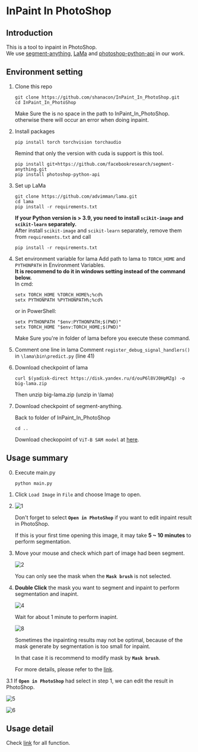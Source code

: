 # InPaint In PhotoShop
## Introduction
This is a tool to inpaint in PhotoShop.\
We use [segment-anything](https://github.com/facebookresearch/segment-anything), [LaMa](https://github.com/advimman/lama) and [photoshop-python-api](https://github.com/loonghao/photoshop-python-api) in our work.
## Environment setting
1. Clone this repo
    ```
    git clone https://github.com/shanacon/InPaint_In_PhotoShop.git
    cd InPaint_In_PhotoShop
    ```
    Make Sure the is no space in the path to InPaint_In_PhotoShop. otherwise there will occur an error when doing inpaint.
    
2. Install packages
    ```
    pip install torch torchvision torchaudio
    ```
    Remind that only the version with cuda is support is this tool.
    ```
    pip install git+https://github.com/facebookresearch/segment-anything.git
    pip install photoshop-python-api
    ```
3. Set up LaMa
    ```
    git clone https://github.com/advimman/lama.git
    cd lama
    pip install -r requirements.txt
   ```
    **If your Python version is > 3.9, you need to install `scikit-image` and `scikit-learn` separately.**\
    After install `scikit-image` and `scikit-learn` separately, remove them from `requirements.txt` and call
    ```
    pip install -r requirements.txt
    ```
4. Set environment variable for lama
    Add path to lama to `TORCH_HOME` and `PYTHONPATH` in Environment Variables.\
    **It is recommend to do it in windows setting instead of the command below.**\
    In cmd:
    ```
    setx TORCH_HOME %TORCH_HOME%;%cd%
    setx PYTHONPATH %PYTHONPATH%;%cd%
    ```
    or in PowerShell:
    
    ```
    setx PYTHONPATH "$env:PYTHONPATH;$(PWD)"
    setx TORCH_HOME "$env:TORCH_HOME;$(PWD)"
    ```
    Make Sure you're in folder of lama before you execute these command.
5. Comment one line in lama
    Comment `register_debug_signal_handlers()` in `\lama\bin\predict.py` (line 41)
6. Download checkpoint of lama
    ```
    curl $(yadisk-direct https://disk.yandex.ru/d/ouP6l8VJ0HpMZg) -o big-lama.zip
    ```
    Then unzip big-lama.zip (unzip in \lama)
7. Download checkpoint of segment-anything.

    Back to folder of InPaint_In_PhotoShop
    ```
    cd ..
    ```
    Download checkopoint of `ViT-B SAM model` at [here](https://github.com/facebookresearch/segment-anything#model-checkpoints).

## Usage summary
0. Execute main.py
    ```
    python main.py
    ```
1. Click `Load Image` in `File` and choose Image to open.
2. 
    ![1](https://github.com/shanacon/InPaint_In_PhotoShop/assets/79785416/3217d595-2e6b-4d46-a132-1b53fc348ddb)
    
    Don't forget to select **`Open in PhotoShop`** if you want to edit inpaint result in PhotoShop.
    
    If this is your first time opening this image, it may take **5 ~ 10 minutes** to perform segmentation.
    
2. Move your mouse and check which part of image had been segment.

    ![2](https://github.com/shanacon/InPaint_In_PhotoShop/assets/79785416/ad6292e4-e62e-4b78-913b-3876fc8ea438)
    
    You can only see the mask when the **`Mask brush`** is not selected.
    
3. **Double Click** the mask you want to segment and inpaint to perform segmentation and inapint.

    ![4](https://github.com/shanacon/InPaint_In_PhotoShop/assets/79785416/78f17d97-29e8-4c1b-b853-521ea8a6cc79)
    
    Wait for about 1 minute to perform inapint.
    
    ![8](https://github.com/shanacon/InPaint_In_PhotoShop/assets/79785416/669f7af5-1e97-4f48-be0d-c3d1583c7add)
    
    Sometimes the inpainting results may not be optimal, because of the mask generate by segmentation is too small for inpaint.
    
    In that case it is recommend to modify mask by **`Mask brush`**.
    
    For more details, please refer to the [link](https://github.com/shanacon/InPaint_In_PhotoShop/blob/main/USAGE.md).
    
3.1 If **`Open in PhotoShop`** had select in step 1, we can edit the result in PhotoShop.

   ![5](https://github.com/shanacon/InPaint_In_PhotoShop/assets/79785416/2666042a-deb8-4310-8439-02d35edeec1c)
    
   ![6](https://github.com/shanacon/InPaint_In_PhotoShop/assets/79785416/300f82ec-af94-4373-85cc-66d1dd5b8f6e)
 
## Usage detail
Check [link](https://github.com/shanacon/InPaint_In_PhotoShop/blob/main/USAGE.md) for all function.
